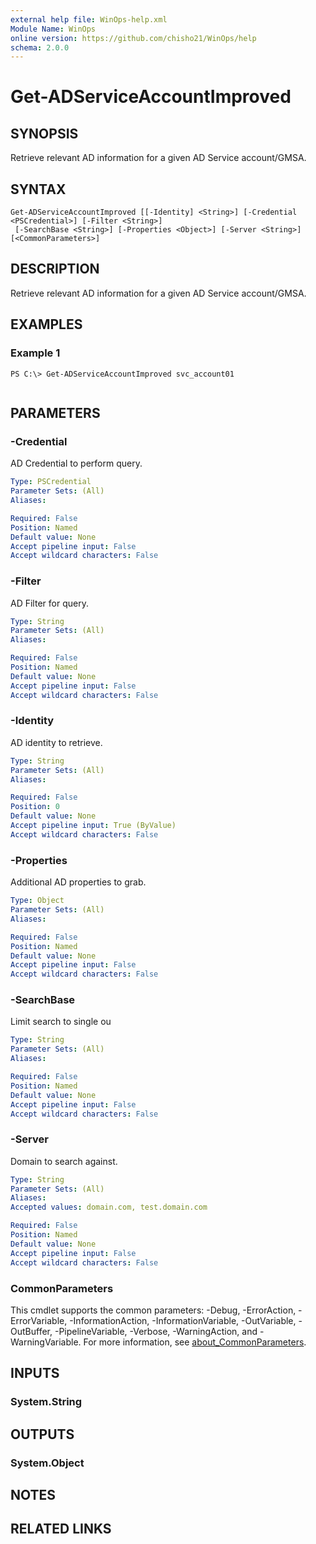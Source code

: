 ```yaml
---
external help file: WinOps-help.xml
Module Name: WinOps
online version: https://github.com/chisho21/WinOps/help
schema: 2.0.0
---
```


# Get-ADServiceAccountImproved

## SYNOPSIS
Retrieve relevant AD information for a given AD Service account/GMSA.

## SYNTAX

```
Get-ADServiceAccountImproved [[-Identity] <String>] [-Credential <PSCredential>] [-Filter <String>]
 [-SearchBase <String>] [-Properties <Object>] [-Server <String>] [<CommonParameters>]
```

## DESCRIPTION
Retrieve relevant AD information for a given AD Service account/GMSA.

## EXAMPLES

### Example 1
```
PS C:\> Get-ADServiceAccountImproved svc_account01


```

## PARAMETERS

### -Credential
AD Credential to perform query.

```yaml
Type: PSCredential
Parameter Sets: (All)
Aliases:

Required: False
Position: Named
Default value: None
Accept pipeline input: False
Accept wildcard characters: False
```

### -Filter
AD Filter for query.

```yaml
Type: String
Parameter Sets: (All)
Aliases:

Required: False
Position: Named
Default value: None
Accept pipeline input: False
Accept wildcard characters: False
```

### -Identity
AD identity to retrieve.

```yaml
Type: String
Parameter Sets: (All)
Aliases:

Required: False
Position: 0
Default value: None
Accept pipeline input: True (ByValue)
Accept wildcard characters: False
```

### -Properties
Additional AD properties to grab.

```yaml
Type: Object
Parameter Sets: (All)
Aliases:

Required: False
Position: Named
Default value: None
Accept pipeline input: False
Accept wildcard characters: False
```

### -SearchBase
Limit search to single ou

```yaml
Type: String
Parameter Sets: (All)
Aliases:

Required: False
Position: Named
Default value: None
Accept pipeline input: False
Accept wildcard characters: False
```

### -Server
Domain to search against.

```yaml
Type: String
Parameter Sets: (All)
Aliases:
Accepted values: domain.com, test.domain.com

Required: False
Position: Named
Default value: None
Accept pipeline input: False
Accept wildcard characters: False
```

### CommonParameters
This cmdlet supports the common parameters: -Debug, -ErrorAction, -ErrorVariable, -InformationAction, -InformationVariable, -OutVariable, -OutBuffer, -PipelineVariable, -Verbose, -WarningAction, and -WarningVariable. For more information, see [about_CommonParameters](http://go.microsoft.com/fwlink/?LinkID=113216).

## INPUTS

### System.String
## OUTPUTS

### System.Object
## NOTES

## RELATED LINKS


